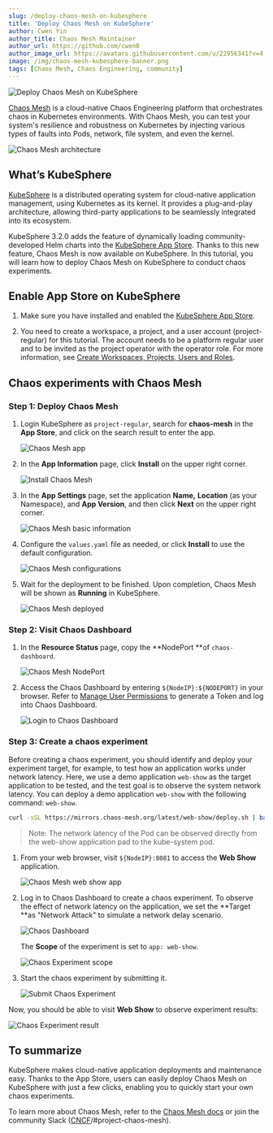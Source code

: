 ```yaml
---
slug: /deploy-chaos-mesh-on-kubesphere
title: 'Deploy Chaos Mesh on KubeSphere'
author: Cwen Yin
author_title: Chaos Mesh Maintainer
author_url: https://github.com/cwen0
author_image_url: https://avatars.githubusercontent.com/u/22956341?v=4
image: /img/chaos-mesh-kubesphere-banner.png
tags: [Chaos Mesh, Chaos Engineering, community]
---
```


![Deploy Chaos Mesh on KubeSphere](/img/chaos-mesh-kubesphere-banner.png)


[Chaos Mesh](https://github.com/chaos-mesh/chaos-mesh) is a cloud-native Chaos Engineering platform that orchestrates chaos in Kubernetes environments. With Chaos Mesh, you can test your system's resilience and robustness on Kubernetes by injecting various types of faults into Pods, network, file system, and even the kernel.

<!--truncate-->

![Chaos Mesh architecture](/img/chaos-mesh-architecture-2.0.png)

## What’s KubeSphere

[KubeSphere](https://kubesphere.io/) is a distributed operating system for cloud-native application management, using Kubernetes as its kernel. It provides a plug-and-play architecture, allowing third-party applications to be seamlessly integrated into its ecosystem.

KubeSphere 3.2.0 adds the feature of dynamically loading community-developed Helm charts into the [KubeSphere App Store](https://kubesphere.io/docs/pluggable-components/app-store/). Thanks to this new feature, Chaos Mesh is now available on KubeSphere. In this tutorial, you will learn how to deploy Chaos Mesh on KubeSphere to conduct chaos experiments.

## Enable App Store on KubeSphere 

1. Make sure you have installed and enabled the [KubeSphere App Store](https://kubesphere.io/docs/pluggable-components/app-store/).

2. You need to create a workspace, a project, and a user account (project-regular) for this tutorial. The account needs to be a platform regular user and to be invited as the project operator with the operator role. For more information, see [Create Workspaces, Projects, Users and Roles](https://kubesphere.io/docs/quick-start/create-workspace-and-project/).

## Chaos experiments with Chaos Mesh

### Step 1: Deploy Chaos Mesh 
  
1. Login KubeSphere as `project-regular`, search for **chaos-mesh** in the **App Store**, and click on the search result to enter the app. 

    ![Chaos Mesh app](/img/chaos-mesh-app.png)
        
2.  In the **App Information** page, click **Install** on the upper right corner.

    ![Install Chaos Mesh](/img/install-chaos-mesh.png)
        
3. In the **App Settings** page, set the application **Name,** **Location** (as your Namespace), and **App Version**, and then click **Next** on the upper right corner.

    ![Chaos Mesh basic information](/img/chaos-mesh-basic-info.png)

4. Configure the `values.yaml` file as needed, or click **Install** to use the default configuration.

    ![Chaos Mesh configurations](/img/chaos-mesh-config.png)

5. Wait for the deployment to be finished. Upon completion, Chaos Mesh will be shown as **Running** in KubeSphere. 

    ![Chaos Mesh deployed](/img/chaos-mesh-deployed.png)

### Step 2: Visit Chaos Dashboard

1. In the **Resource Status** page, copy the **NodePort **of `chaos-dashboard`.

    ![Chaos Mesh NodePort](/img/chaos-mesh-nodeport.png)

2. Access the Chaos Dashboard by entering `${NodeIP}:${NODEPORT}` in your browser. Refer to [Manage User Permissions](https://chaos-mesh.org/docs/manage-user-permissions/) to generate a Token and log into Chaos Dashboard. 

    ![Login to Chaos Dashboard](/img/login-to-dashboard.png)

### Step 3: Create a chaos experiment

Before creating a chaos experiment, you should identify and deploy your experiment target, for example, to test how an application works under network latency. Here, we use a demo application `web-show` as the target application to be tested, and the test goal is to observe the system network latency. You can deploy a demo application `web-show` with the following command: `web-show`.   

```bash
curl -sSL https://mirrors.chaos-mesh.org/latest/web-show/deploy.sh | bash
```  
    
> Note: The network latency of the Pod can be observed directly from the web-show application pad to the kube-system pod.
    
1. From your web browser, visit `${NodeIP}:8081` to access the **Web Show** application.

    ![Chaos Mesh web show app](/img/web-show-app.png)

2. Log in to Chaos Dashboard to create a chaos experiment. To observe the effect of network latency on the application, we set the **Target **as "Network Attack" to simulate a network delay scenario. 
    
    ![Chaos Dashboard](/img/chaos-dashboard-networkchaos.png)
        
    The **Scope** of the experiment is set to `app: web-show`.
        
    ![Chaos Experiment scope](/img/chaos-experiment-scope.png)   
        
3. Start the chaos experiment by submitting it. 

    ![Submit Chaos Experiment](/img/start-chaos-experiment.png)  

Now, you should be able to visit **Web Show** to observe experiment results:    

![Chaos Experiment result](/img/experiment-result.png)  


## To summarize

KubeSphere makes cloud-native application deployments and maintenance easy. Thanks to the App Store, users can easily deploy Chaos Mesh on KubeSphere with just a few clicks, enabling you to quickly start your own chaos experiments.

To learn more about Chaos Mesh, refer to the [Chaos Mesh docs](https://chaos-mesh.org/docs/) or join the community Slack ([CNCF](https://slack.cncf.io/)/#project-chaos-mesh).